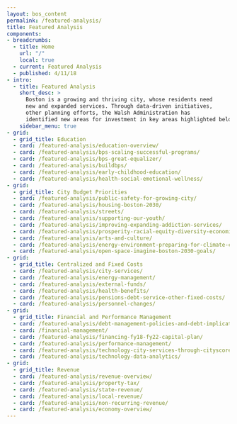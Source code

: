 ```yaml
---
layout: bos_content
permalink: /featured-analysis/
title: Featured Analysis
components:
- breadcrumbs:
  - title: Home
    url: "/"
    local: true
  - current: Featured Analysis
  - published: 4/11/18
- intro:
  - title: Featured Analysis
    short_desc: >
      Boston is a growing and thriving city, whose residents need
      new and expanded services. Through data-driven initiatives,
      other planning efforts, the Walsh Administration has 
      identified new areas for investment in key areas highlighted below.
    sidebar_menu: true
- grid:
  - grid_title: Education
  - card: /featured-analysis/education-overview/
  - card: /featured-analysis/bps-scaling-successful-programs/
  - card: /featured-analysis/bps-great-equalizer/
  - card: /featured-analysis/buildbps/
  - card: /featured-analysis/early-childhood-education/
  - card: /featured-analysis/health-social-emotional-wellness/
- grid: 
  - grid_title: City Budget Priorities
  - card: /featured-analysis/public-safety-for-growing-city/
  - card: /featured-analysis/housing-boston-2030/
  - card: /featured-analysis/streets/ 
  - card: /featured-analysis/supporting-our-youth/
  - card: /featured-analysis/improving-expanding-addiction-services/ 
  - card: /featured-analysis/prosperity-racial-equity-diversity-economic-mobility/
  - card: /featured-analysis/arts-and-culture/  
  - card: /featured-analysis/energy-environment-preparing-for-climate-change/
  - card: /featured-analysis/open-space-imagine-boston-2030-goals/
- grid: 
  - grid_title: Centralized and Fixed Costs
  - card: /featured-analysis/city-services/
  - card: /featured-analysis/energy-management/ 
  - card: /featured-analysis/external-funds/
  - card: /featured-analysis/health-benefits/
  - card: /featured-analysis/pensions-debt-service-other-fixed-costs/
  - card: /featured-analysis/personnel-changes/
- grid:
  - grid_title: Financial and Performance Management
  - card: /featured-analysis/debt-management-policies-and-debt-implications-of-plan/
  - card: /financial-management/
  - card: /featured-analysis/financing-fy18-fy22-capital-plan/
  - card: /featured-analysis/performance-management/
  - card: /featured-analysis/technology-city-services-through-cityscore/
  - card: /featured-analysis/technology-data-analytics/
- grid: 
  - grid_title: Revenue
  - card: /featured-analysis/revenue-overview/
  - card: /featured-analysis/property-tax/  
  - card: /featured-analysis/state-revenue/
  - card: /featured-analysis/local-revenue/
  - card: /featured-analysis/non-recurring-revenue/
  - card: /featured-analysis/economy-overview/
---
```

